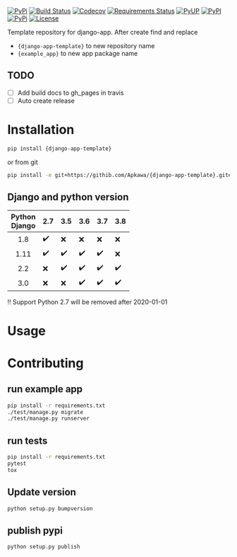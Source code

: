 [![PyPi](https://img.shields.io/pypi/v/{django-app-template}.svg)](https://pypi.python.org/pypi/{django-app-template})
[![Build Status](https://travis-ci.org/Apkawa/{django-app-template}.svg?branch=master)](https://travis-ci.org/Apkawa/{django-app-template})
[![Codecov](https://codecov.io/gh/Apkawa/{django-app-template}/branch/master/graph/badge.svg)](https://codecov.io/gh/Apkawa/{django-app-template})
[![Requirements Status](https://requires.io/github/Apkawa/{django-app-template}/requirements.svg?branch=master)](https://requires.io/github/Apkawa/{django-app-template}/requirements/?branch=master)
[![PyUP](https://pyup.io/repos/github/Apkawa/{django-app-template}/shield.svg)](https://pyup.io/repos/github/Apkawa/{django-app-template})
[![PyPI](https://img.shields.io/pypi/pyversions/{django-app-template}.svg)]()
[![PyPi](https://img.shields.io/pypi/v/{django-app-template}.svg)](https://pypi.python.org/pypi/{django-app-template})
[![License](https://img.shields.io/badge/license-MIT-blue.svg)](LICENSE)

Template repository for django-app.
After create find and replace 
* `{django-app-template}` to new repository name
* `{example_app}` to new app package name

## TODO

* [ ] Add build docs to gh_pages in travis
* [ ] Auto create release

# Installation

```bash
pip install {django-app-template}

```

or from git

```bash
pip install -e git+https://githib.com/Apkawa/{django-app-template}.git#egg={django-app-template}
```

## Django and python version

| Python<br/>Django |      2.7           |        3.5         |      3.6           |      3.7           |       3.8          |
|:-----------------:|--------------------|--------------------|--------------------|--------------------|--------------------|
| 1.8               | :heavy_check_mark: |       :x:          |      :x:           |       :x:          |      :x:           |
| 1.11              | :heavy_check_mark: | :heavy_check_mark: | :heavy_check_mark: | :heavy_check_mark: |      :x:           |
| 2.2               |       :x:          | :heavy_check_mark: | :heavy_check_mark: | :heavy_check_mark: | :heavy_check_mark: |
| 3.0               |       :x:          |       :x:          | :heavy_check_mark: | :heavy_check_mark: | :heavy_check_mark: |

:bangbang: Support Python 2.7 will be removed after 2020-01-01

# Usage


# Contributing

## run example app

```bash
pip install -r requirements.txt
./test/manage.py migrate
./test/manage.py runserver
```

## run tests

```bash
pip install -r requirements.txt
pytest
tox
```

## Update version

```bash
python setup.py bumpversion
```

## publish pypi

```bash
python setup.py publish
```






